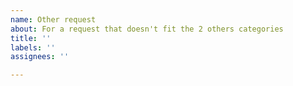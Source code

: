 ```yaml
---
name: Other request
about: For a request that doesn't fit the 2 others categories
title: ''
labels: ''
assignees: ''

---
```

